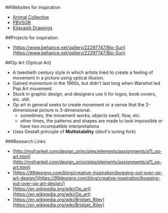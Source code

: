 ##Websites for inspiration
- [Animal Collective](http://myanimalhome.net/#/)
- [PBVSGR](http://www.pbvsgr.com/)
- [Kilavaish Drawings](http://we0214.coursifage.net/derungs/index.html)

##Projects for inspiration
- [https://www.behance.net/gallery/22297747/Bio-Sun](https://www.behance.net/gallery/22297747/Bio-Sun)

##Op Art (Optical Art)
- A twentieth century style in which artists tried to create a feeling of movement in a picture using optical illusion.
- Gained momentum in the 1960s, but didn't last long when Warwhol led Pop Art movement.
- Stuck in graphic design, and designers use it for logos, book covers, etc. still.
- Op art in general seeks to create movement or a sense that the 2-dimensional picture is 3-dimensional.
    + sometimes, the movement works; objects swell, flow, etc.
    + other times, the patterns and shapes are made to look impossible or have two incompatible interpretations
- Uses Gestalt principle of **Multistability** (devil's tuning fork)

###Research Links
- [http://msfrankel.com/design_principles/elements/assignments/a11_op-art.html](http://msfrankel.com/design_principles/elements/assignments/a11_op-art.html)
- [https://99designs.com/blog/creative-inspiration/bugging-out-over-op-art-design/](https://99designs.com/blog/creative-inspiration/bugging-out-over-op-art-design/)
- [https://en.wikipedia.org/wiki/Op_art](https://en.wikipedia.org/wiki/Op_art)
- [https://en.wikipedia.org/wiki/Bridget_Riley](https://en.wikipedia.org/wiki/Bridget_Riley)
